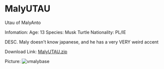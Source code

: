 # MalyUTAU
Utau of MalyAnto

Infomation:
Age: 13
Species: Musk Turtle
Nationality: PL/IE

DESC.
Maly doesn't know japanese, and he has a very VERY weird accent

Download Link:
[MalyUTAU.zip](https://github.com/user-attachments/files/21149266/MalyUTAU.zip)

Picture:
![vmalybase](https://github.com/user-attachments/assets/07bf590e-4d65-4643-b5be-83ddcb03a69d)
